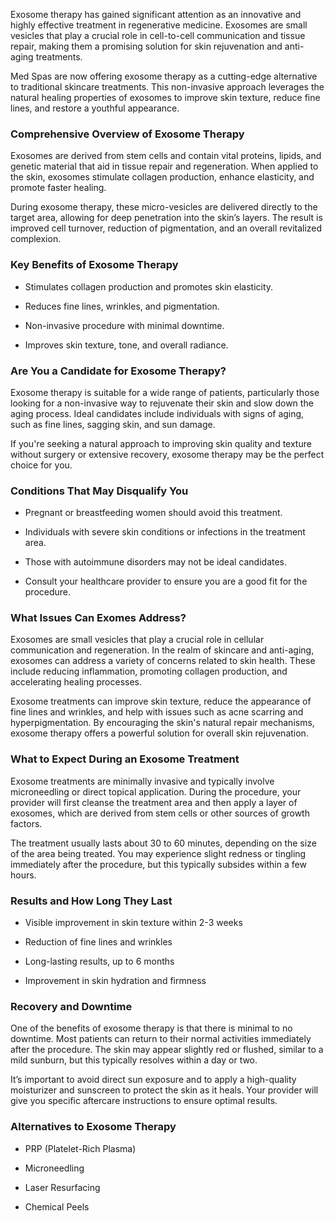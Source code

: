 <p class="services-details-two__text-2">
   Exosome therapy has gained significant attention as an innovative and highly effective treatment in regenerative medicine. Exosomes are small vesicles that play a crucial role in cell-to-cell communication and tissue repair, making them a promising solution for skin rejuvenation and anti-aging treatments.
</p>
<p class="services-details-two__text-2">
   Med Spas are now offering exosome therapy as a cutting-edge alternative to traditional skincare treatments. This non-invasive approach leverages the natural healing properties of exosomes to improve skin texture, reduce fine lines, and restore a youthful appearance.
</p>

<h3 class="services-details-two__title-2">
   Comprehensive Overview of Exosome Therapy
</h3>
<p class="services-details-two__text-2">
   Exosomes are derived from stem cells and contain vital proteins, lipids, and genetic material that aid in tissue repair and regeneration. When applied to the skin, exosomes stimulate collagen production, enhance elasticity, and promote faster healing.
</p>
<p class="services-details-two__text-2">
   During exosome therapy, these micro-vesicles are delivered directly to the target area, allowing for deep penetration into the skin’s layers. The result is improved cell turnover, reduction of pigmentation, and an overall revitalized complexion.
</p>

<h3 class="services-details-two__title-2">
   Key Benefits of Exosome Therapy
</h3>
<ul class="services-details-two__points list-unstyled list-service">
   <li>
       <div class="icon">
           <span class="fa fa-check"></span>
       </div>
       <div class="text">
           <p>Stimulates collagen production and promotes skin elasticity.</p>
       </div>
   </li>
   <li>
       <div class="icon">
           <span class="fa fa-check"></span>
       </div>
       <div class="text">
           <p>Reduces fine lines, wrinkles, and pigmentation.</p>
       </div>
   </li>
   <li>
       <div class="icon">
           <span class="fa fa-check"></span>
       </div>
       <div class="text">
           <p>Non-invasive procedure with minimal downtime.</p>
       </div>
   </li>
   <li>
       <div class="icon">
           <span class="fa fa-check"></span>
       </div>
       <div class="text">
           <p>Improves skin texture, tone, and overall radiance.</p>
       </div>
   </li>
</ul>

<h3 class="services-details-two__title-2">
   Are You a Candidate for Exosome Therapy?
</h3>
<p class="services-details-two__text-2">
   Exosome therapy is suitable for a wide range of patients, particularly those looking for a non-invasive way to rejuvenate their skin and slow down the aging process. Ideal candidates include individuals with signs of aging, such as fine lines, sagging skin, and sun damage.
</p>
<p class="services-details-two__text-2">
   If you're seeking a natural approach to improving skin quality and texture without surgery or extensive recovery, exosome therapy may be the perfect choice for you.
</p>

<h3 class="services-details-two__title-2">
   Conditions That May Disqualify You
</h3>
<ul class="services-details-two__points list-unstyled list-service">
   <li>
       <div class="icon">
           <span class="fa fa-check"></span>
       </div>
       <div class="text">
           <p>Pregnant or breastfeeding women should avoid this treatment.</p>
       </div>
   </li>
   <li>
       <div class="icon">
           <span class="fa fa-check"></span>
       </div>
       <div class="text">
           <p>Individuals with severe skin conditions or infections in the treatment area.</p>
       </div>
   </li>
   <li>
       <div class="icon">
           <span class="fa fa-check"></span>
       </div>
       <div class="text">
           <p>Those with autoimmune disorders may not be ideal candidates.</p>
       </div>
   </li>
   <li>
       <div class="icon">
           <span class="fa fa-check"></span>
       </div>
       <div class="text">
           <p>Consult your healthcare provider to ensure you are a good fit for the procedure.</p>
       </div>
   </li>
</ul>
<h3 class="services-details-two__title-2">
   What Issues Can Exomes Address?
</h3>
<p class="services-details-two__text-2">
   Exosomes are small vesicles that play a crucial role in cellular communication and regeneration. In the realm of skincare and anti-aging, exosomes can address a variety of concerns related to skin health. These include reducing inflammation, promoting collagen production, and accelerating healing processes.
</p>
<p class="services-details-two__text-2">
   Exosome treatments can improve skin texture, reduce the appearance of fine lines and wrinkles, and help with issues such as acne scarring and hyperpigmentation. By encouraging the skin's natural repair mechanisms, exosome therapy offers a powerful solution for overall skin rejuvenation.
</p>

<h3 class="services-details-two__title-2">
   What to Expect During an Exosome Treatment
</h3>
<p class="services-details-two__text-2">
   Exosome treatments are minimally invasive and typically involve microneedling or direct topical application. During the procedure, your provider will first cleanse the treatment area and then apply a layer of exosomes, which are derived from stem cells or other sources of growth factors.
</p>
<p class="services-details-two__text-2">
   The treatment usually lasts about 30 to 60 minutes, depending on the size of the area being treated. You may experience slight redness or tingling immediately after the procedure, but this typically subsides within a few hours.
</p>

<h3 class="services-details-two__title-2">
   Results and How Long They Last
</h3>
<ul class="services-details-two__points list-unstyled list-service">
   <li>
       <div class="icon">
           <span class="fa fa-check"></span>
       </div>
       <div class="text">
           <p>Visible improvement in skin texture within 2-3 weeks</p>
       </div>
   </li>
   <li>
       <div class="icon">
           <span class="fa fa-check"></span>
       </div>
       <div class="text">
           <p>Reduction of fine lines and wrinkles</p>
       </div>
   </li>
   <li>
       <div class="icon">
           <span class="fa fa-check"></span>
       </div>
       <div class="text">
           <p>Long-lasting results, up to 6 months</p>
       </div>
   </li>
   <li>
       <div class="icon">
           <span class="fa fa-check"></span>
       </div>
       <div class="text">
           <p>Improvement in skin hydration and firmness</p>
       </div>
   </li>
</ul>

<h3 class="services-details-two__title-2">
   Recovery and Downtime
</h3>
<p class="services-details-two__text-2">
   One of the benefits of exosome therapy is that there is minimal to no downtime. Most patients can return to their normal activities immediately after the procedure. The skin may appear slightly red or flushed, similar to a mild sunburn, but this typically resolves within a day or two.
</p>
<p class="services-details-two__text-2">
   It’s important to avoid direct sun exposure and to apply a high-quality moisturizer and sunscreen to protect the skin as it heals. Your provider will give you specific aftercare instructions to ensure optimal results.
</p>

<h3 class="services-details-two__title-2">
   Alternatives to Exosome Therapy
</h3>
<ul class="services-details-two__points list-unstyled list-service">
   <li>
       <div class="icon">
           <span class="fa fa-check"></span>
       </div>
       <div class="text">
           <p>PRP (Platelet-Rich Plasma)</p>
       </div>
   </li>
   <li>
       <div class="icon">
           <span class="fa fa-check"></span>
       </div>
       <div class="text">
           <p>Microneedling</p>
       </div>
   </li>
   <li>
       <div class="icon">
           <span class="fa fa-check"></span>
       </div>
       <div class="text">
           <p>Laser Resurfacing</p>
       </div>
   </li>
   <li>
       <div class="icon">
           <span class="fa fa-check"></span>
       </div>
       <div class="text">
           <p>Chemical Peels</p>
       </div>
   </li>
</ul>
